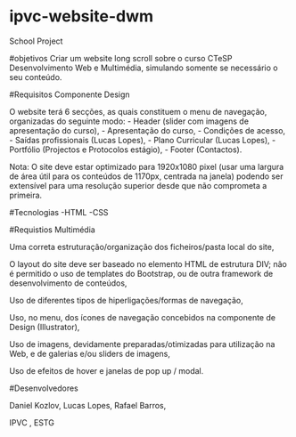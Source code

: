 # ipvc-website-dwm
 School Project

#objetivos
Criar um website long scroll sobre o curso CTeSP Desenvolvimento Web e Multimédia, simulando somente se necessário o seu conteúdo. 

#Requisitos Componente Design

O website terá 6 secções, as quais constituem o menu de navegação, organizadas do seguinte modo: 
    - Header (slider com imagens de apresentação do curso),
    - Apresentação do curso,
    - Condições de acesso,
    - Saídas profissionais (Lucas Lopes),
    - Plano Curricular (Lucas Lopes),
    - Portfólio (Projectos e Protocolos estágio),
    - Footer (Contactos).

Nota: O site deve estar optimizado para 1920x1080 pixel (usar uma largura de área útil para os conteúdos de
1170px, centrada na janela) podendo ser extensível para uma resolução superior desde que não
comprometa a primeira.

#Tecnologias
    -HTML
    -CSS

#Requistios Multimédia

Uma correta estruturação/organização dos ficheiros/pasta local do site,

O layout do site deve ser baseado no elemento HTML de estrutura DIV; não é permitido o uso de
templates do Bootstrap, ou de outra framework de desenvolvimento de conteúdos,

Uso de diferentes tipos de hiperligações/formas de navegação,

Uso, no menu, dos ícones de navegação concebidos na componente de Design (Illustrator),

Uso de imagens, devidamente preparadas/otimizadas para utilização na Web, e de galerias e/ou sliders
de imagens,

Uso de efeitos de hover e janelas de pop up / modal.

#Desenvolvedores

Daniel Kozlov,
Lucas Lopes, 
Rafael Barros,

IPVC , ESTG